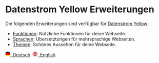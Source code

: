 # Datenstrom Yellow Erweiterungen

Die folgenden Erweiterungen sind verfügbar für [Datenstrom Yellow](https://github.com/datenstrom/yellow):

* [Funktionen](https://github.com/datenstrom/yellow-extensions/tree/master/features/):
  Nützliche Funktionen für deine Webseite.
* [Sprachen](https://github.com/datenstrom/yellow-extensions/tree/master/languages/):
  Ubersetztungen für mehrsprachige Webseiten.
* [Themen](https://github.com/datenstrom/yellow-extensions/tree/master/themes/):
  Schönes Aussehen für deine Webseite.

<p>
<a href="README-de.md"><img src="https://raw.githubusercontent.com/datenstrom/yellow-extensions/master/features/help/language-de.png" width="15" height="15" alt="Deutsch">&nbsp; Deutsch</a>&nbsp;
<a href="README.md"><img src="https://raw.githubusercontent.com/datenstrom/yellow-extensions/master/features/help/language-en.png" width="15" height="15" alt="English">&nbsp; English</a>&nbsp;
</p>
